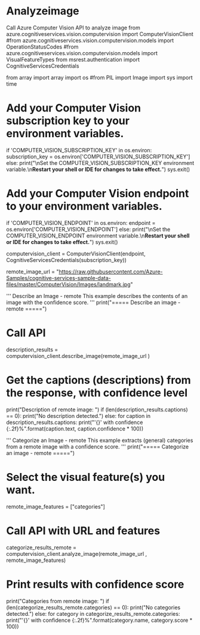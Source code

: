 # Analyzeimage
Call Azure Computer Vision API to analyze image
from azure.cognitiveservices.vision.computervision import ComputerVisionClient
#from azure.cognitiveservices.vision.computervision.models import OperationStatusCodes
#from azure.cognitiveservices.vision.computervision.models import VisualFeatureTypes
from msrest.authentication import CognitiveServicesCredentials

from array import array
import os
#from PIL import Image
import sys
import time

# Add your Computer Vision subscription key to your environment variables.
if 'COMPUTER_VISION_SUBSCRIPTION_KEY' in os.environ:
    subscription_key = os.environ['COMPUTER_VISION_SUBSCRIPTION_KEY']
else:
    print("\nSet the COMPUTER_VISION_SUBSCRIPTION_KEY environment variable.\n**Restart your shell or IDE for changes to take effect.**")
    sys.exit()
# Add your Computer Vision endpoint to your environment variables.
if 'COMPUTER_VISION_ENDPOINT' in os.environ:
    endpoint = os.environ['COMPUTER_VISION_ENDPOINT']
else:
    print("\nSet the COMPUTER_VISION_ENDPOINT environment variable.\n**Restart your shell or IDE for changes to take effect.**")
    sys.exit()


computervision_client = ComputerVisionClient(endpoint, CognitiveServicesCredentials(subscription_key))

remote_image_url = "https://raw.githubusercontent.com/Azure-Samples/cognitive-services-sample-data-files/master/ComputerVision/Images/landmark.jpg"


'''
Describe an Image - remote
This example describes the contents of an image with the confidence score.
'''
print("===== Describe an image - remote =====")
# Call API
description_results = computervision_client.describe_image(remote_image_url )

# Get the captions (descriptions) from the response, with confidence level
print("Description of remote image: ")
if (len(description_results.captions) == 0):
    print("No description detected.")
else:
    for caption in description_results.captions:
        print("'{}' with confidence {:.2f}%".format(caption.text, caption.confidence * 100))

'''
Categorize an Image - remote
This example extracts (general) categories from a remote image with a confidence score.
'''
print("===== Categorize an image - remote =====")
# Select the visual feature(s) you want.
remote_image_features = ["categories"]
# Call API with URL and features
categorize_results_remote = computervision_client.analyze_image(remote_image_url , remote_image_features)

# Print results with confidence score
print("Categories from remote image: ")
if (len(categorize_results_remote.categories) == 0):
    print("No categories detected.")
else:
    for category in categorize_results_remote.categories:
        print("'{}' with confidence {:.2f}%".format(category.name, category.score * 100))
